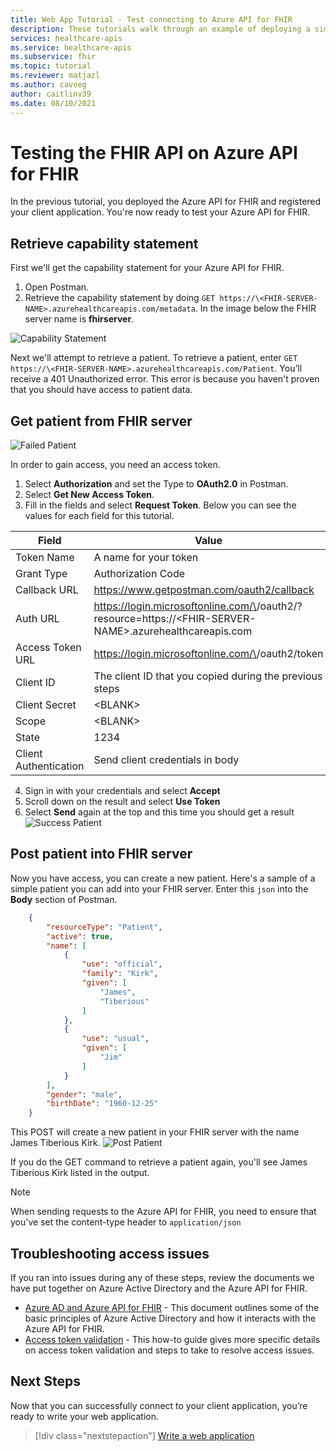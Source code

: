 ```yaml
---
title: Web App Tutorial - Test connecting to Azure API for FHIR
description: These tutorials walk through an example of deploying a simple web application. This section of the tutorial walks through testing connecting to the FHIR server with Postman
services: healthcare-apis
ms.service: healthcare-apis
ms.subservice: fhir
ms.topic: tutorial
ms.reviewer: matjazl
ms.author: cavoeg
author: caitlinv39
ms.date: 08/10/2021
---
```


# Testing the FHIR API on Azure API for FHIR

In the previous tutorial, you deployed the Azure API for FHIR and registered your client application. You're now ready to test your Azure API for FHIR. 

## Retrieve capability statement
First we'll get the capability statement for your Azure API for FHIR. 
1. Open Postman.
1. Retrieve the capability statement by doing `GET https://\<FHIR-SERVER-NAME>.azurehealthcareapis.com/metadata`. In the image below the FHIR server name is **fhirserver**.

![Capability Statement](media/tutorial-web-app/postman-capability-statement.png)

Next we'll attempt to retrieve a patient. To retrieve a patient, enter `GET https://\<FHIR-SERVER-NAME>.azurehealthcareapis.com/Patient`. You’ll receive a 401 Unauthorized error. This error is because you haven't proven that you should have access to patient data.

## Get patient from FHIR server
![Failed Patient](media/tutorial-web-app/postman-patient-authorization-failed.png)

In order to gain access, you need an access token.
1. Select **Authorization** and set the Type to **OAuth2.0** in Postman.
1. Select **Get New Access Token**.
1. Fill in the fields and select **Request Token**. Below you can see the values for each field for this tutorial.

|Field                |Value                                                               |
|---------------------|--------------------------------------------------------------------|
|Token Name           |A name for your token                                               |
|Grant Type           |Authorization Code                                                  |
|Callback URL         |https://www.getpostman.com/oauth2/callback                          |
|Auth URL             |https://login.microsoftonline.com/\<AZURE-AD-TENANT-ID>/oauth2/?resource=https://\<FHIR-SERVER-NAME>.azurehealthcareapis.com|
|Access Token URL     |https://login.microsoftonline.com/\<AZURE-AD-TENANT-ID>/oauth2/token|
|Client ID            |The client ID that you copied during the previous steps             |
|Client Secret        |\<BLANK>                                                            |
|Scope                |\<BLANK>                                                            |
|State                |1234                                                                |
|Client Authentication|Send client credentials in body                                     |

4. Sign in with your credentials and select **Accept**
1. Scroll down on the result and select **Use Token**
1. Select **Send** again at the top and this time you should get a result
![Success Patient](media/tutorial-web-app/postman-patient-authorization-success.png)

## Post patient into FHIR server
Now you have access, you can create a new patient. Here's a sample of a simple patient you can add into your FHIR server. Enter this `json` into the **Body** section of Postman.

``` json
    {
	    "resourceType": "Patient",
	    "active": true,
    	"name": [
    		{
    			"use": "official",
    			"family": "Kirk",
    			"given": [
    				"James",
    				"Tiberious"
    			]
    		},
    		{
    			"use": "usual",
    			"given": [
    				"Jim"
    			]
    		}
    	],
	    "gender": "male",
	    "birthDate": "1960-12-25"
    }
```
This POST will create a new patient in your FHIR server with the name James Tiberious Kirk.
![Post Patient](media/tutorial-web-app/postman-post-patient.png)

If you do the GET command to retrieve a patient again, you'll see James Tiberious Kirk listed in the output.

> [!NOTE]
> When sending requests to the Azure API for FHIR, you need to ensure that you've set the content-type header to `application/json`

## Troubleshooting access issues
If you ran into issues during any of these steps, review the documents we have put together on Azure Active Directory and the Azure API for FHIR. 

* [Azure AD and Azure API for FHIR](azure-active-directory-identity-configuration.md) - This document outlines some of the basic principles of Azure Active Directory and how it interacts with the Azure API for FHIR.
* [Access token validation](azure-api-fhir-access-token-validation.md) - This how-to guide gives more specific details on access token validation and steps to take to resolve access issues.

## Next Steps
Now that you can successfully connect to your client application, you’re ready to write your web application.

>[!div class="nextstepaction"]
>[Write a web application](tutorial-web-app-write-web-app.md)



